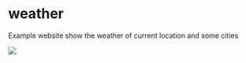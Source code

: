 # weather
Example website show the weather of current location and some cities


![](weather-gif.gif)

